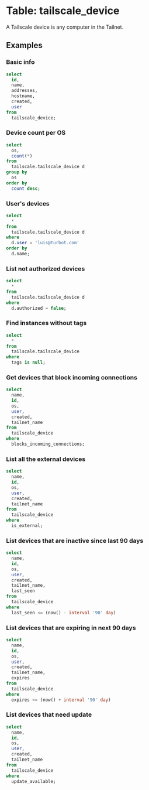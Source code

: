 # Table: tailscale_device

A Tailscale device is any computer in the Tailnet.

## Examples

### Basic info

```sql
select
  id,
  name,
  addresses,
  hostname,
  created,
  user
from
  tailscale_device;
```

### Device count per OS

```sql
select
  os,
  count(*)
from
  tailscale.tailscale_device d
group by
  os
order by
  count desc;
```

### User's devices

```sql
select
  *
from
  tailscale.tailscale_device d
where
  d.user = 'luis@turbot.com'
order by
  d.name;
```

### List not authorized devices

```sql
select
  *
from
  tailscale.tailscale_device d
where
  d.authorized = false;
```

### Find instances without tags

```sql
select
  *
from
  tailscale.tailscale_device
where
  tags is null;
```

### Get devices that block incoming connections

```sql
select
  name,
  id,
  os,
  user,
  created,
  tailnet_name
from
  tailscale_device
where
  blocks_incoming_connections;
```

### List all the external devices

```sql
select
  name,
  id,
  os,
  user,
  created,
  tailnet_name
from
  tailscale_device
where
  is_external;
```

### List devices that are inactive since last 90 days

```sql
select
  name,
  id,
  os,
  user,
  created,
  tailnet_name,
  last_seen
from
  tailscale_device
where
  last_seen <= (now() - interval '90' day)
```

### List devices that are expiring in next 90 days

```sql
select
  name,
  id,
  os,
  user,
  created,
  tailnet_name,
  expires
from
  tailscale_device
where
  expires <= (now() + interval '90' day)
```

### List devices that need update

```sql
select
  name,
  id,
  os,
  user,
  created,
  tailnet_name
from
  tailscale_device
where
  update_available;
```